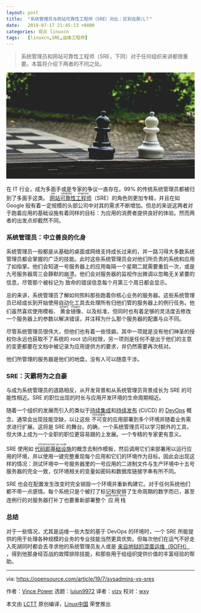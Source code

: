 ```yaml
---
layout: post
title:	"系统管理员与网站可靠性工程师（SRE）对比：区别在那儿？"
date:	2019-07-17 21:45:13 +0800 
categories:	观点 linuxcn 
tags:	[linuxcn,SRE,运维工程师]
---
```




> 
> 系统管理员和网站可靠性工程师（SRE，下同）对于任何组织来讲都很重要。本篇将介绍下两者的不同之处。
> 
> 
> 


![](/Asserts/Images/album/201907/17/214505qgk19kjuvzb2m1m4.jpg)


在 IT 行业，成为多面手或是专家的争议一直存在。99% 的传统系统管理员都被归到了多面手这类。<ruby> <a href="https://en.wikipedia.org/wiki/Site_Reliability_Engineering">  网站可靠性工程师 </a> <rt>  site reliability engineer </rt></ruby>（SRE）的角色则更加专精，并且在如 Google 般有着一定规模的头部公司中对其的需求不断增加。但总的来说这两者对于跑着应用的基础设施有着同样的目标：为应用的消费者提供良好的体验。然而两者的出发点却截然不同。


### 系统管理员：中立善良的化身


系统管理员一般都是从基础的桌面或网络支持成长过来的，并一路习得大多数系统管理员都会掌握的广泛的技能。此时这些系统管理员会对他们所负责的系统和应用了如指掌。他们会知道一号服务器上的应用每隔一个星期二就需要重启一次，或是九号服务器周三会静默的崩溃。他们会对服务器的监视作出微调以忽略无关紧要的信息，尽管那个被标记为<ruby> 致命 <rt>  fatal </rt> <rt> </rt></ruby>的错误信息每个月第三个周日都会显示。


总的来讲，系统管理员了解如何照料那些跑着你核心业务的服务器。这些系统管理员已经成长到开始使用自动化工具去处理所有归他们管的服务器上的例行任务。他们虽然喜欢使用模板、<ruby> 黄金镜像 <rt>  golden images </rt></ruby>、以及标准，但同时也有着足够的灵活度去修改一个服务器上的参数以解决错误，并注释为什么那个服务器的配置与众不同。


尽管系统管理员很伟大，但他们也有着一些怪癖。其中一项就是没有他们神圣的授权你永远也获取不了系统的 root 访问权限，另一项则是任何不是出于他们的主意的变更都要在文档中被记录为应用提供方的要求，并仍然需要再次核对。


他们所管理的服务器是他们的地盘，没有人可以随意干涉。


### SRE：灭霸将为之自豪


与成为系统管理员的道路相反，从开发背景和从系统管理员背景成长为 SRE 的可能性相近。SRE 的职位出现的时长与应用开发环境的生命周期相近。


随着一个组织的发展而引入的类似于[持续集成](https://en.wikipedia.org/wiki/Continuous_integration)和[持续发布](https://en.wikipedia.org/wiki/Continuous_delivery) (CI/CD) 的 [DevOps](https://opensource.com/resources/devops) 概念，通常会出现技能空缺，以让这些<ruby> 不可变 <rt>  immutable </rt></ruby>的应用部署到多个环境并随着业务需求进行扩展。这将是 SRE 的舞台。的确，一个系统管理员可以学习额外的工具，但大体上成为一个全职的职位更容易跟的上发展。一个专精的专家更有意义。


SRE 使用如<ruby> <a href="https://en.wikipedia.org/wiki/Infrastructure_as_code">  代码即基础设施 </a> <rt>  infrastructure-as-code </rt></ruby>的概念去制作模板，然后调用它们来部署用以运行应用的环境，并以使用一键完整重现每个应用和它们的环境作为目标。因此会出现这样的情况：测试环境中一号服务器里的一号应用的二进制文件与生产环境中十五号服务器的完全一致，仅环境相关的变量如密码和数据库链接字串有所不同。


SRE 也会在配置发生改变时完全销毁一个环境并重新构建它。对于任何系统他们都不带一点感情。每个系统只是个被打了标记和安排了生命周期的数字而已，甚至连例行的对服务器打补丁也要重新部署整个<ruby> 应用栈 <rt>  application stack </rt></ruby>


### 总结


对于一些情况，尤其是运维一些大型的基于 DevOps 的环境时，一个 SRE 所能提供的用于处理各种规模的业务的专业技能当然更具优势。但每次他们在运气不好走入死胡同时都会去寻求他的系统管理员友人或是 [来自地狱的混蛋运维（BOFH）](http://www.bofharchive.com/BOFH.html) ，得到他那身经百战的故障排除技能，和那些用于给组织提供价值的丰富经验的帮助。




---


via: <https://opensource.com/article/19/7/sysadmins-vs-sres>


作者：[Vince Power](https://opensource.com/users/vincepower/users/craig5/users/dawnparzych/users/penglish) 选题：[lujun9972](https://github.com/lujun9972) 译者：[vizv](https://github.com/vizv) 校对：[wxy](https://github.com/wxy)


本文由 [LCTT](https://github.com/LCTT/TranslateProject) 原创编译，[Linux中国](https://linux.cn/) 荣誉推出
